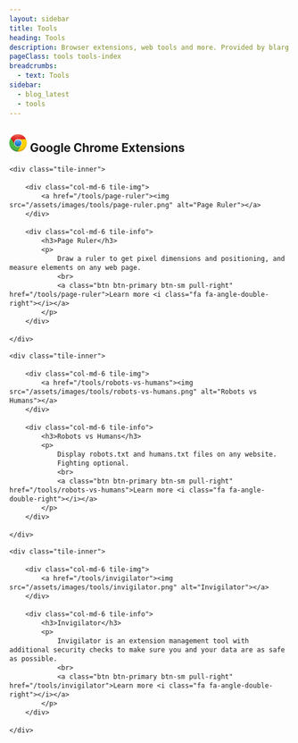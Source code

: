 ```yaml
---
layout: sidebar
title: Tools
heading: Tools
description: Browser extensions, web tools and more. Provided by blarg.co.uk.
pageClass: tools tools-index
breadcrumbs:
  - text: Tools
sidebar:
  - blog_latest
  - tools
---
```


## ![Google Chrome Logo](/assets/images/browser/chrome.png) Google Chrome Extensions

<!-- Page Ruler -->
<div class="row tile">

	<div class="tile-inner">

		<div class="col-md-6 tile-img">
			<a href="/tools/page-ruler"><img src="/assets/images/tools/page-ruler.png" alt="Page Ruler"></a>
		</div>

		<div class="col-md-6 tile-info">
			<h3>Page Ruler</h3>
			<p>
				Draw a ruler to get pixel dimensions and positioning, and measure elements on any web page.
				<br>
				<a class="btn btn-primary btn-sm pull-right" href="/tools/page-ruler">Learn more <i class="fa fa-angle-double-right"></i></a>
			</p>
		</div>

	</div>

</div>

<!-- Robots vs Humans -->
<div class="row tile">

	<div class="tile-inner">

		<div class="col-md-6 tile-img">
			<a href="/tools/robots-vs-humans"><img src="/assets/images/tools/robots-vs-humans.png" alt="Robots vs Humans"></a>
		</div>

		<div class="col-md-6 tile-info">
			<h3>Robots vs Humans</h3>
			<p>
				Display robots.txt and humans.txt files on any website.
				Fighting optional.
				<br>
				<a class="btn btn-primary btn-sm pull-right" href="/tools/robots-vs-humans">Learn more <i class="fa fa-angle-double-right"></i></a>
			</p>
		</div>

	</div>

</div>

<!-- Invigilator -->
<div class="row tile">

	<div class="tile-inner">

		<div class="col-md-6 tile-img">
			<a href="/tools/invigilator"><img src="/assets/images/tools/invigilator.png" alt="Invigilator"></a>
		</div>

		<div class="col-md-6 tile-info">
			<h3>Invigilator</h3>
			<p>
				Invigilator is an extension management tool with additional security checks to make sure you and your data are as safe as possible.
				<br>
				<a class="btn btn-primary btn-sm pull-right" href="/tools/invigilator">Learn more <i class="fa fa-angle-double-right"></i></a>
			</p>
		</div>

	</div>

</div>